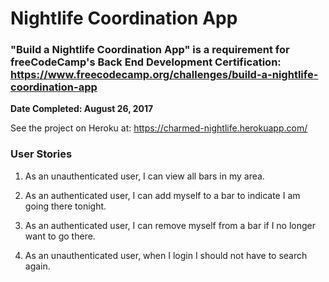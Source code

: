 # Nightlife Coordination App
### "Build a Nightlife Coordination App" is a requirement for freeCodeCamp's Back End Development Certification: https://www.freecodecamp.org/challenges/build-a-nightlife-coordination-app

**Date Completed: August 26, 2017**

See the project on Heroku at: https://charmed-nightlife.herokuapp.com/

### User Stories

1. As an unauthenticated user, I can view all bars in my area.

1. As an authenticated user, I can add myself to a bar to indicate I am going there tonight.

1. As an authenticated user, I can remove myself from a bar if I no longer want to go there.

1. As an unauthenticated user, when I login I should not have to search again.